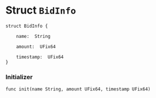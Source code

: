 # Struct `BidInfo`

```cadence
struct BidInfo {

    name:  String

    amount:  UFix64

    timestamp:  UFix64
}
```


### Initializer

```cadence
func init(name String, amount UFix64, timestamp UFix64)
```



